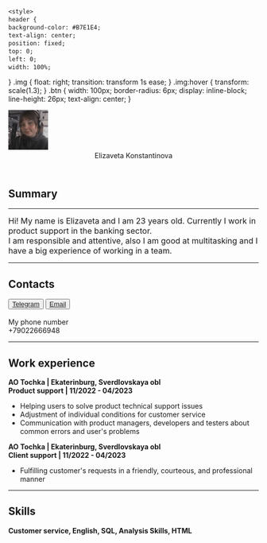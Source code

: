 <html>
<index>
<head>
	<meta charset="UTF-8">
	<meta name="viewport" content="width=device-width, intial-scale=1.0">
	<title>Resume</title>
		
	<style>
	header {
    background-color: #B7E1E4;
    text-align: center;
    position: fixed;
    top: 0;
    left: 0;
    width: 100%;
}
	.img {
	float: right;
    transition: transform 1s ease;
}
	.img:hover {
    transform: scale(1.3);
}
 	.btn {
	 width: 100px;
	 border-radius: 6px;
	 display: inline-block;
	 line-height: 26px;
	 text-align: center;
	}
	</style>
</head>
<body>
	<section>
		<img src ="photo_2023-04-19_00-27-10.jpg" width ="80" height ="80" alt ="Liza" class="img">
	</section>
	<section>
		<header>Elizaveta Konstantinova</header>
		<h1>Summary</h1>
			<hr><p><BASEFONT><font size="3">Hi! My name is Elizaveta and I am 23 years old. Currently I work in product support in the banking sector.<br>I am responsible and attentive, also I am good at multitasking and I have a big experience of working in a team.</font></BASEFONT></p>
	</section>
	<section>
		<hr><h1>Contacts</h1>
		<button class =btn><a href="https://t.me/liehakko">Telegram</a></button> 
		<button class =btn><a href="mailto:elizabeth.konstantinova99@gmail.com">Email</a></button><br><br>
		My phone number<br>
		+79022666948
	</section>
	<section>
		<hr><h1>Work experience</h1>
			<strong>AO Tochka | Ekaterinburg, Sverdlovskaya obl<br>Product support | 11/2022 - 04/2023</strong>
		  			<ul>
   		  			<li>Helping users to solve product technical support issues</li>
		  			<li>Adjustment of individual conditions for customer service</li>  
		  			<li>Communication with product managers, developers and testers about common errors and user's problems</li>
					</ul>
			<strong>AO Tochka | Ekaterinburg, Sverdlovskaya obl<br>Client support | 11/2022 - 04/2023</strong>
					<ul>
   		  			<li>Fulfilling customer's requests in a friendly, courteous, and professional manner</li>
					</ul>
		<hr><h1>Skills</h1>
		<b>Customer service, English, SQL, Analysis Skills, HTML

